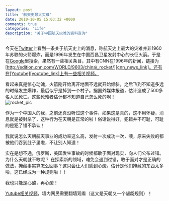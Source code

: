 ```yaml
---
layout: post
title: '航天史最大灾难'
date: 2010-10-05 15:03:32 +0000
comments: true
categories: "Life"
description: "关于中国航天灾难的资料查询"
---
```


今天在[Twitter][twitter_link]上看到一条关于航天史上的消息，称航天史上最大的灾难并非1960年苏联的火箭爆炸，而是1996年发生在中国西昌卫星发射中心的长征火箭。于是在[Google][google_link]里搜索，果然有一些相关条目，其中有CNN在1996年的新闻，链接为[http://edition.cnn.com/WORLD/9603/china\_rocket/][cnn_news_link]。还有在[Youtube][youtube_link]上有一些相关视频。
<!-- more -->
看起来真是惊心动魄，火箭刚开始离开地面不远就开始倾斜，之后飞到不知道多远的时候发生爆炸，最后似乎是掉到一个村子。据国外媒体报道，估计造成了500多名人民死亡。这些死难者估计都不知道自己怎么死的啊！   
![rocket_pic][pic_1]

作为一个中国人的我，之前还真没听过这个事件，如果这是真的，这不用怀疑，消息就是被封杀了，这种行为在天朝是正常的啦！俗话说得好，犯错并不可耻，可耻的是犯了错不承认！

我就说怎么天朝航天事业的成功率这么高，发射一次成功一次，噢，原来失败的都被他们吞到肚子里啦，不让别人知道！

实在是想不通，俄罗斯，美国发生事故的时候都敢于面对现实，向人们公布过错。为什么天朝就不敢呢？ 在探索新的领域，难免会遇到过错，敢于面对才是正确的做法，掩藏事实算怎么回事？这只会让人们感到心酸。估计是他们掩藏的东西太多啦，这已经成为一种规则啦！！

我也只能是心酸，再心酸！

[Yutube相关视频][youtube_video_link]，墙内网民需要翻墙观看（这又是天朝又一个龌龊规则）！

[twitter_link]: https://twitter.com
[google_link]: https://www.google.com
[cnn_news_link]: http://edition.cnn.com/WORLD/9603/china_rocket/
[youtube_link]: https://www.youtube.com
[pic_1]: http://edition.cnn.com/WORLD/9603/china_rocket/china_rocket.jpg
[youtube_video_link]: http://www.youtube.com/watch?v=FBJ9ue6GKek
